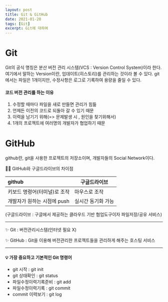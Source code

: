 ```yaml
---
layout: post
title: Git & GitHub
date: 2021-01-20
tags: [Git]
excerpt: Git에 대하여
---
```


# Git

Git의 공식 명칭은 분산 버전 관리 시스템(VCS : Version Control System)이라 한다.
여기에서 말하는 Version이란, 업데이트(히스토리)를 관리하는 것이라 볼 수 있다.
git에서는 파일은 1개이지만, 수정사항은 로그로 기록하여 용량을 줄일 수 있다.

#### 코드 버전 관리를 하는 이유

1. 수정할 때마다 파일을 새로 만들면 관리가 힘듦
2. 언제든 이전의 코드로 되돌아 갈 수 있기 때문
3. 이력을 남기기 위해(=> 문제발생 시 , 원인을 찾기위해서)
4. 1개의 프로젝트에 여러명의 개발자가 협업하기 때문

# GitHub

github란, git을 사용한 프로젝트의 저장소이며, 개발자들의 Social Network이다.

✍🏻 GitHub와 구글드라이브의 차이점

| github                       | 구글드라이브       |
| :--------------------------- | ------------------ |
| 키보드 명령어(터미널)로 조작 | 마우스로 조작      |
| 개발자가 원하는 시점에 push  | 실시간 동기화 가능 |

(구글드라이브 : 구글에서 제공하는 클라우드 기반 협업도구이자 파일저장/공유 서비스)

---

✨ Git : 버전관리시스템(인터넷 필요 X)

✨ GitHub : Git을 이용해 버전관리한 프로젝트들을 관리하게 해주는 호스팅 서비스

---

#### 💡 가장 중요하고 기본적인 Git 명령어

- git 시작 : git init
- git 상태확인 : git status
- 파일수정이력기록준비 : git add
- 파일수정이력기록 : git commit
- commit 이력보기 : git log
